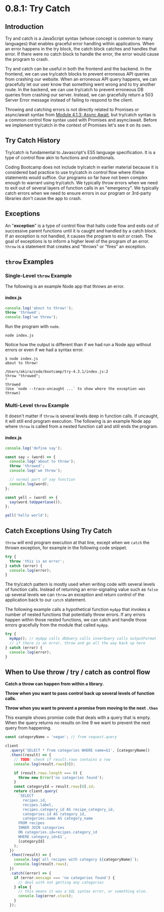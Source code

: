 # 0.8.1: Try Catch

## Introduction

Try and catch is a JavaScript syntax \(whose concept is common to many languages\) that enables graceful error handling within applications. When an error happens in the try block, the catch block catches and handles that error. If there were no catch block to handle the error, the error would cause the program to crash.

Try and catch can be useful in both the frontend and the backend. In the frontend, we can use try/catch blocks to prevent erroneous API queries from crashing our website. When an erroneous API query happens, we can gracefully let our user know that something went wrong and to try another route. In the backend, we can use try/catch to prevent erroneous DB queries from crashing our server. Instead, we can gracefully return a 503 Server Error message instead of failing to respond to the client.

Throwing and catching errors is not directly related to Promises or async/await syntax from [Module 4.1.3: Async Await](0.8.3-async-await.md), but try/catch syntax is a common control flow syntax used with Promises and async/await. Before we implement try/catch in the context of Promises let's see it on its own.

## Try Catch History

Try/catch is fundamental to Javascript's ES5 language specification. It is a type of control flow akin to functions and conditionals.

Coding Bootcamp does not include try/catch in earlier material because it is considered bad practice to use try/catch in control flow where if/else statements would suffice. Our programs so far have not been complex enough to warrant using try/catch. We typically throw errors when we need to exit out of several layers of function calls in an "emergency". We typically catch errors when we need to ensure errors in our program or 3rd-party libraries don't cause the app to crash.

## Exceptions

An "**exception**" is a type of control flow that halts code flow and exits out of successive parent functions until it is caught and handled by a catch block. If an exception is not handled, it causes the program to exit or crash. The goal of exceptions is to inform a higher level of the program of an error. `throw` is a statement that creates and "throws" or "fires" an exception.

## `throw` Examples

### Single-Level `throw` Example

The following is an example Node app that throws an error.

#### index.js

```javascript
console.log('about to throw!');
throw 'throwed';
console.log('we threw');
```

Run the program with `node`.

```text
node index.js
```

Notice how the output is different than if we had run a Node app without errors or even if we had a syntax error.

```text
$ node index.js
about to throw!

/Users/akira/code/bootcamp/try-4.3.1/index.js:2
throw "throwed";
^
throwed
(Use `node --trace-uncaught ...` to show where the exception was thrown)
```

### Multi-Level `throw` Example

It doesn't matter if `throw` is several levels deep in function calls. If uncaught, it will still end program execution. The following is an example Node app where `throw` is called from a nested function call and still ends the program.

#### index.js

```javascript
console.log('define say');

const say = (word) => {
  console.log('about to throw');
  throw 'throwed';
  console.log('we threw');

  // normal part of say function
  console.log(word);
};

const yell = (word) => {
  say(word.toUpperCase());
};

yell('hello world');
```

## Catch Exceptions Using Try Catch

`throw` will end program execution at that line, except when we `catch` the thrown exception, for example in the following code snippet.

```javascript
try {
  throw 'this is an error';
} catch (error) {
  console.log(error);
}
```

The try/catch pattern is mostly used when writing code with several levels of function calls. Instead of returning an error-signaling value such as `false` up several levels we can `throw` an exception and return control of the application back to our `catch` statement.

The following example calls a hypothetical function `myApp` that invokes a number of nested functions that potentially throw errors. If any errors happen within those nested functions, we can catch and handle those errors gracefully from the module that called `myApp`.

```javascript
try {
  myApp(); // myApp calls dbQuery calls innerQuery calls outputFormat
  // if there is an error, throw and go all the way back up here
} catch (error) {
  console.log(error);
}
```

## When to Use throw / try / catch as control flow

**Catch a throw can happen from within a library.**

**Throw when you want to pass control back up several levels of function calls.**

**Throw when you want to prevent a promise from moving to the next `.then`**

This example shows promise code that deals with a query that is empty. When the query returns no results on line 9 we want to prevent the next query from happening.

```javascript
const categoryName = 'vegan'; // from request.query

client
  .query('SELECT * from categories WHERE name=$1', [categoryName])
  .then((result) => {
    // TODO: check if result.rows contains a row
    console.log(result.rows[0]);

    if (result.rows.length === 0) {
      throw new Error('no categories found');
    }
    const categoryId = result.rows[0].id;
    return client.query(
      `SELECT
        recipes.id,
        recipes.label,
        recipes.category_id AS recipe_category_id,
        categories.id AS category_id,
        categories.name AS category_name
      FROM recipes
      INNER JOIN categories
      ON categories.id=recipes.category_id
      WHERE category_id=$1`,
      [categoryId]
    );
  })
  .then((result) => {
    console.log(`all recipes with category ${categoryName}`);
    console.log(result.rows);
  })
  .catch((error) => {
    if (error.message === 'no categories found') {
      // deal with not getting any categories
    } else {
      // this means it was a SQL syntax error, or something else.
      console.log(error.stack);
    }
  });
```

